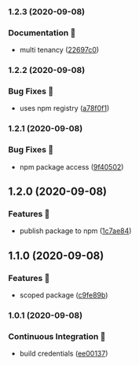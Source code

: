 ### 1.2.3 (2020-09-08)


### Documentation 📝

* multi tenancy ([22697c0](https://github.com/ndeitch/nestjs-keycloak/commit/22697c062a376fb4d4c308971a359ad38de509f1))

### 1.2.2 (2020-09-08)


### Bug Fixes 🐛

* uses npm registry ([a78f0f1](https://github.com/ndeitch/nestjs-keycloak/commit/a78f0f1b41c7afd97ae3db4dec7811b9725b8940))

### 1.2.1 (2020-09-08)


### Bug Fixes 🐛

* npm package access ([9f40502](https://github.com/ndeitch/nestjs-keycloak/commit/9f40502c47f26a7f48e72f4803a823a7eb73c188))

## 1.2.0 (2020-09-08)


### Features 🚀

* publish package to npm ([1c7ae84](https://github.com/ndeitch/nestjs-keycloak/commit/1c7ae846dd10c492a2a6eb434eda15dfe37b446b))

## 1.1.0 (2020-09-08)


### Features 🚀

* scoped package ([c9fe89b](https://github.com/ndeitch/nestjs-keycloak/commit/c9fe89b539c4d564d033840457de4f592be2d53f))

### 1.0.1 (2020-09-08)


### Continuous Integration 🤖

* build credentials ([ee00137](https://github.com/ndeitch/nestjs-keycloak/commit/ee001371ec247f7658f0dd95bdfa97128d881c4d))


